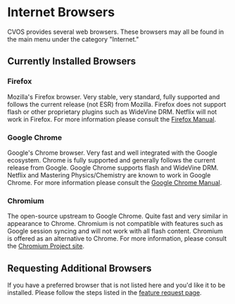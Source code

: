 # Internet Browsers

CVOS provides several web browsers.  These browsers may all be found in the main menu under the category "Internet."

## Currently Installed Browsers

### Firefox

Mozilla's Firefox browser.  Very stable, very standard, fully supported and follows the current release (not ESR) from Mozilla.  Firefox does not support flash or other proprietary plugins such as WideVine DRM.  Netflix will not work in Firefox.  For more information please consult the [Firefox Manual](https://support.mozilla.org/en-US/products/firefox).


### Google Chrome

Google's Chrome browser.  Very fast and well integrated with the Google ecosystem.  Chrome is fully supported and generally follows the current release from Google.  Google Chrome supports flash and WideVine DRM.  Netflix and Mastering Physics/Chemistry are known to work in Google Chrome.  For more information please consult the [Google Chrome Manual](https://support.google.com/chrome/#topic=3227046).


### Chromium

The open-source upstream to Google Chrome.  Quite fast and very similar in appearance to Chrome.  Chromium is not compatible with features such as Google session syncing and will not work with all flash content.  Chromium is offered as an alternative to Chrome.  For more information, please consult the [Chromium Project site](https://www.chromium.org/Home).


## Requesting Additional Browsers

If you have a preferred browser that is not listed here and you'd like it to be installed.  Please follow the steps listed in the [feature request page](bugs-and-features.md).
